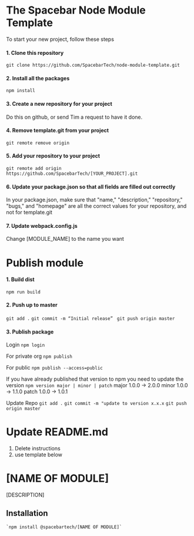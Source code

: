 # The Spacebar Node Module Template

To start your new project, follow these steps

#### 1. Clone this repository

``` git clone https://github.com/SpacebarTech/node-module-template.git ```

#### 2. Install all the packages

``` npm install ```

#### 3. Create a new repository for your project

Do this on github, or send Tim a request to have it done.

#### 4. Remove template.git from your project

``` git remote remove origin ```

#### 5. Add your repository to your project

``` git remote add origin https://github.com/SpacebarTech/[YOUR_PROJECT].git ```

#### 6. Update your package.json so that all fields are filled out correctly

In your package.json, make sure that "name," "description," "repository," "bugs," and "homepage" are all the correct values for your repository, and not for template.git


#### 7. Update webpack.config.js

Change [MODULE_NAME] to the name you want

# Publish module

#### 1. Build dist
``` npm run build ```

#### 2. Push up to master
``` git add . ```
``` git commit -m “Initial release” ```
``` git push origin master```

#### 3. Publish package
Login
``` npm login ```

For private org
``` npm publish ```

For public
``` npm publish --access=public ```

If you have already published that version to npm you need to update the version
``` npm version major | minor | patch ```
major 1.0.0 -> 2.0.0
minor 1.0.0 -> 1.1.0
patch 1.0.0 -> 1.0.1

Update Repo
``` git add . ```
``` git commit -m "update to version x.x.x ```
``` git push origin master ```

# Update README.md
  1. Delete instructions
  2. use template below

[NAME OF MODULE]
========

[DESCRIPTION]

## Installation

    `npm install @spacebartech/[NAME OF MODULE]`
